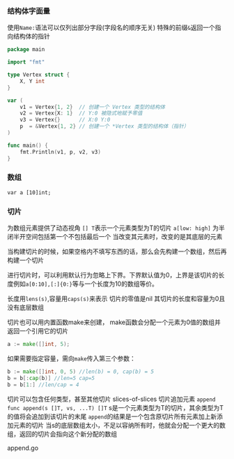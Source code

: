 ### 结构体字面量
使用`Name:`语法可以仅列出部分字段(字段名的顺序无关) 特殊的前缀`&`返回一个指向结构体的指针
~~~ go
package main

import "fmt"

type Vertex struct {
	X, Y int
}

var (
	v1 = Vertex{1, 2}  // 创建一个 Vertex 类型的结构体
	v2 = Vertex{X: 1}  // Y:0 被隐式地赋予零值
	v3 = Vertex{}      // X:0 Y:0
	p  = &Vertex{1, 2} // 创建一个 *Vertex 类型的结构体（指针）
)

func main() {
	fmt.Println(v1, p, v2, v3)
}
~~~

### 数组
`var a [10]int;`

### 切片
为数组元素提供了动态视角
`[] T`表示一个元素类型为T的切片 `a[low: high]` 为半闭半开空间包括第一个不包括最后一个
当改变其元素时，改变的是其底层的元素

当构建切片的时候，如果空格内不填写东西的话，那么会先构建一个数组，然后再构建一个切片

进行切片时，可以利用默认行为忽略上下界。下界默认值为0，上界是该切片的长度例如`a[0:10],[:]{0:}`等与一个长度为10的数组等价。

长度用`lens(s)`,容量用`caps(s)`来表示
切片的零值是nil 其切片的长度和容量为0且没有底层数组

切片也可以用内置函数make来创建，
make函数会分配一个元素为0值的数组并返回一个引用它的切片
~~~ go
a := make([]int, 5);
~~~
如果需要指定容量，需向`make`传入第三个参数：
~~~ go
b := make([]int, 0, 5) //len(b) = 0, cap(b) = 5
b = b[:cap(b)] //len=5 cap=5
b = b[1:] //len/cap = 4
~~~

切片可以包含任何类型，甚至其他切片
slices-of-slices
切片追加元素 `append`
`func append(s []T, vs, ...T) []T`
s是一个元素类型为T的切片，其余类型为T的值将会追加到该切片的末尾
`append`的结果是一个包含原切片所有元素加上新添加元素的切片
当s的底层数组太小，不足以容纳所有时，他就会分配一个更大的数组，返回的切片会指向这个新分配的数组

append.go
